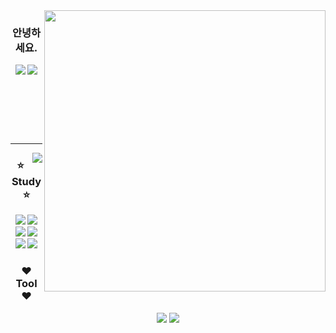 
<img width="450" align="right" src="https://github-readme-stats.vercel.app/api?username=JeonJungyu-1&count_private=false&custom_title=JeonJungyu's%20github&theme=onedark" />

<div align="center" >
    
### 안녕하세요. 
  
  <img src="https://hits.seeyoufarm.com/api/count/incr/badge.svg?url=https%3A%2F%2Fgithub.com%2FJeonJungyu-1&count_bg=%2379C83D&title_bg=%23555555&icon=&icon_color=%23E7E7E7&title=hits&edge_flat=false" />
  
  <img src="http://mazassumnida.wtf/api/mini/generate_badge?boj=rhkwk132"/>    
  
##
  
<br>
  
##
<br>
  
</div>

<hr>

    
  
  <img align="right" src="https://github-readme-stats.vercel.app/api/top-langs/?username=JeonJungyu-1&theme=onedark&layout=compact&exclude_repo=baseballGameWeb,study_html-css-javascript,springProject" />
  
  <div align="center">
  
  ### :star: Study :star:
  
  <img src="https://img.shields.io/badge/HTML5-E34F26?style=for-the-badge&logo=HTML5&logoColor=white">
  <img src="https://img.shields.io/badge/CSS3-1572B6?style=for-the-badge&logo=CSS3&logoColor=white">
  <img src="https://img.shields.io/badge/JavaScript-F7DF1E?style=for-the-badge&logo=JavaScript&logoColor=white">
  <img src="https://img.shields.io/badge/TypeScript-3178C6?style=for-the-badge&logo=TypeScript&logoColor=white">
  <img src="https://img.shields.io/badge/React-61DAFB?style=for-the-badge&logo=React&logoColor=white">
  <img src="https://img.shields.io/badge/java-007396?style=for-the-badge&logo=java&logoColor=white"> 

  <br>
  
  ### :heart: Tool :heart:
  
  <img src="https://img.shields.io/badge/VisualStudioCode-007ACC?style=for-the-badge&logo=VisualStudioCode&logoColor=white">
  <img src="https://img.shields.io/badge/Git-F05032?style=for-the-badge&logo=Git&logoColor=white">

 </div>
 


<!--
**JeonJungyu-1/JeonJungyu-1** is a ✨ _special_ ✨ repository because its `README.md` (this file) appears on your GitHub profile.

Here are some ideas to get you started:

- 🔭 I’m currently working on ...
- 🌱 I’m currently learning ...
- 👯 I’m looking to collaborate on ...
- 🤔 I’m looking for help with ...
- 💬 Ask me about ...
- 📫 How to reach me: ...
- 😄 Pronouns: ...
- ⚡ Fun fact: ...

[![github stats](https://github-readme-stats.vercel.app/api?username=JeonJungyu-1&count_private=false&custom_title=JeonJungyu's%20github&theme=onedark)](https://github.com/anuraghazra/github-readme-stats) 

 [![Hits Badge](https://hits.seeyoufarm.com/api/count/incr/badge.svg?url=https%3A%2F%2Fgithub.com%2FJeonJungyu-1&count_bg=%2379C83D&title_bg=%23555555&icon=&icon_color=%23E7E7E7&title=hits&edge_flat=false)](https://hits.seeyoufarm.com) 

 [![Top Langs](https://github-readme-stats.vercel.app/api/top-langs/?username=JeonJungyu-1&theme=onedark&layout=compact&exclude_repo=baseballGameWeb,study_html-css-javascript,springProject))](https://github.com/anuraghazra/github-readme-stats)
-->
